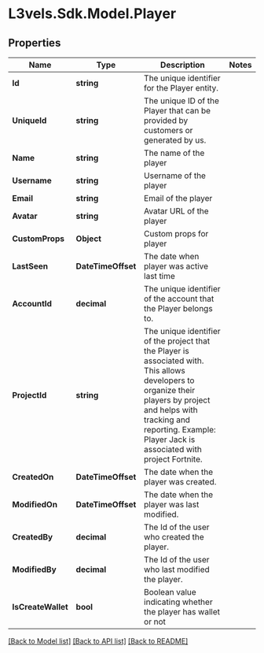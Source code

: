 # L3vels.Sdk.Model.Player

## Properties

Name | Type | Description | Notes
------------ | ------------- | ------------- | -------------
**Id** | **string** | The unique identifier for the Player entity. | 
**UniqueId** | **string** | The unique ID of the Player that can be provided by customers or generated by us. | 
**Name** | **string** | The name of the player | 
**Username** | **string** | Username of the player | 
**Email** | **string** | Email of the player | 
**Avatar** | **string** | Avatar URL of the player | 
**CustomProps** | **Object** | Custom props for player | 
**LastSeen** | **DateTimeOffset** | The date when player was active last time | 
**AccountId** | **decimal** | The unique identifier of the account that the Player belongs to. | 
**ProjectId** | **string** | The unique identifier of the project that the Player is associated with. This allows developers to organize their players by project and helps with tracking and reporting. Example: Player Jack is associated with project Fortnite. | 
**CreatedOn** | **DateTimeOffset** | The date when the player was created. | 
**ModifiedOn** | **DateTimeOffset** | The date when the player was last modified. | 
**CreatedBy** | **decimal** | The Id of the user who created the player. | 
**ModifiedBy** | **decimal** | The Id of the user who last modified the player. | 
**IsCreateWallet** | **bool** | Boolean value indicating whether the player has wallet or not | 

[[Back to Model list]](../README.md#documentation-for-models) [[Back to API list]](../README.md#documentation-for-api-endpoints) [[Back to README]](../README.md)

